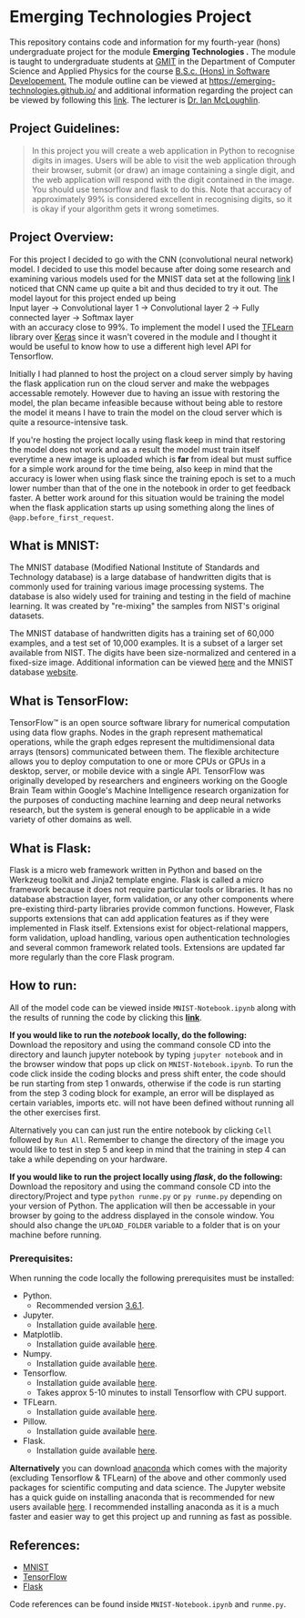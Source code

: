 # Emerging Technologies Project
This repository contains code and information for my fourth-year (hons) undergraduate project for the module **Emerging Technologies .**
The module is taught to undergraduate students at [GMIT](http://www.gmit.ie/) in the Department of Computer Science and Applied Physics for the course [B.S.c. (Hons) in Software Developement.](https://www.gmit.ie/software-development/bachelor-science-honours-software-development) The module outline can be viewed at https://emerging-technologies.github.io/ and additional information regarding the project can be viewed by following this [link](https://emerging-technologies.github.io/problems/project.html). The lecturer is  [Dr. Ian McLoughlin](https://ianmcloughlin.github.io/).

## Project Guidelines:
> In this project you will create a web application in Python to recognise digits in images. Users will be able to visit the web application through their browser, submit (or draw) an image containing a single digit, and the web application will respond with the digit contained in the image. You should use tensorflow and flask to do this. Note that accuracy of approximately 99% is considered excellent in recognising digits, so it is okay if your algorithm gets it wrong sometimes.

## Project Overview:
For this project I decided to go with the CNN (convolutional neural network) model. I decided to use this model because after doing some research and examining various models used for the MNIST data set at the following [link](https://rodrigob.github.io/are_we_there_yet/build/classification_datasets_results) I noticed that CNN came up quite a bit and thus decided to try it out. The model layout for this project ended up being  
Input layer -> Convolutional layer 1 -> Convolutional layer 2 -> Fully connected layer -> Softmax layer  
with an accuracy close to 99%. To implement the model I used the [TFLearn](http://tflearn.org/) library over [Keras](https://keras.io/) since it wasn't covered in the module and I thought it would be useful to know how to use a different high level API for Tensorflow.

Initially I had planned to host the project on a cloud server simply by having the flask application run on the cloud server and make the webpages accessable remotely. However due to having an issue with restoring the model, the plan became infeasible because without being able to restore the model it means I have to train the model on the cloud server which is quite a resource-intensive task.

If you're hosting the project locally using flask keep in mind that restoring the model does not work and as a result the model must train itself everytime a new image is uploaded which is **far** from ideal but must suffice for a simple work around for the time being, also keep in mind that the accuracy is lower when using flask since the training epoch is set to a much lower number than that of the one in the notebook in order to get feedback faster. A better work around for this situation would be training the model when the flask application starts up using something along the lines of `@app.before_first_request`.

## What is MNIST:
The MNIST database (Modified National Institute of Standards and Technology database) is a large database of handwritten digits that is commonly used for training various image processing systems. The database is also widely used for training and testing in the field of machine learning. It was created by "re-mixing" the samples from NIST's original datasets.  

The MNIST database of handwritten digits has a training set of 60,000 examples, and a test set of 10,000 examples. It is a subset of a larger set available from NIST. The digits have been size-normalized and centered in a fixed-size image. Additional information can be viewed [here](https://en.wikipedia.org/wiki/MNIST_database) and the MNIST database [website](http://yann.lecun.com/exdb/mnist/).

## What is TensorFlow: 
TensorFlow™ is an open source software library for numerical computation using data flow graphs. Nodes in the graph represent mathematical operations, while the graph edges represent the multidimensional data arrays (tensors) communicated between them. The flexible architecture allows you to deploy computation to one or more CPUs or GPUs in a desktop, server, or mobile device with a single API. TensorFlow was originally developed by researchers and engineers working on the Google Brain Team within Google's Machine Intelligence research organization for the purposes of conducting machine learning and deep neural networks research, but the system is general enough to be applicable in a wide variety of other domains as well.

## What is Flask:  
Flask is a micro web framework written in Python and based on the Werkzeug toolkit and Jinja2 template engine. Flask is called a micro framework because it does not require particular tools or libraries. It has no database abstraction layer, form validation, or any other components where pre-existing third-party libraries provide common functions. However, Flask supports extensions that can add application features as if they were implemented in Flask itself. Extensions exist for object-relational mappers, form validation, upload handling, various open authentication technologies and several common framework related tools. Extensions are updated far more regularly than the core Flask program.

## How to run:
All of the model code can be viewed inside `MNIST-Notebook.ipynb` along with the results of running the code by clicking this **[link](https://github.com/RicardsGraudins/Emerging-Technologies-Project/blob/master/MNIST-Notebook.ipynb)**.

**If you would like to run the *notebook* locally, do the following:**  
Download the repository and using the command console CD into the directory and launch jupyter notebook by typing `jupyter notebook` and in the browser window that pops up click on `MNIST-Notebook.ipynb`. To run the code click inside the coding blocks and press shift enter, the code should be run starting from step 1 onwards, otherwise if the code is run starting from the step 3 coding block for example, an error will be displayed as certain variables, imports etc. will not have been defined without running all the other exercises first.

Alternatively you can can just run the entire notebook by clicking `Cell` followed by `Run All`. Remember to change the directory of the image you would like to test in step 5 and keep in mind that the training in step 4 can take a while depending on your hardware.

**If you would like to run the project locally using *flask*, do the following:**  
Download the repository and using the command console CD into the directory/Project and type `python runme.py` or `py runme.py` depending on your version of Python. The application will then be accessable in your browser by going to the address displayed in the console window. You should also change the `UPLOAD_FOLDER` variable to a folder that is on your machine before running.

### Prerequisites:
When running the code locally the following prerequisites must be installed:  
* Python.  
  - Recommended version [3.6.1](https://www.python.org/downloads/release/python-361/).
* Jupyter.  
  - Installation guide available [here](http://jupyter.readthedocs.io/en/latest/install.html).
* Matplotlib.  
  - Installation guide available [here](https://matplotlib.org/downloads.html).
* Numpy.  
  - Installation guide available [here](http://www.numpy.org/).
* Tensorflow.
  - Installation guide available [here](https://www.tensorflow.org/install/).
  - Takes approx 5-10 minutes to install Tensorflow with CPU support.
* TFLearn.
  - Installation guide available [here](http://tflearn.org/installation/).
* Pillow.
  - Installation guide available [here](http://pillow.readthedocs.io/en/3.4.x/installation.html).
* Flask.
  - Installation guide available [here](http://flask.pocoo.org/docs/0.12/installation/).
  
**Alternatively** you can download [anaconda](https://anaconda.org/anaconda/python) which comes with the majority (excluding Tensorflow & TFLearn) of the above and other commonly used packages for scientific computing and data science. The Jupyter website has a quick guide on installing anaconda that is recommended for new users available [here](http://jupyter.readthedocs.io/en/latest/install.html). I recommended installing anaconda as it is a much faster and easier way to get this project up and running as fast as possible.

## References:
* [MNIST](https://en.wikipedia.org/wiki/MNIST_database)  
* [TensorFlow](https://www.tensorflow.org/)  
* [Flask](http://flask.pocoo.org/docs/0.12/)  

Code references can be found inside `MNIST-Notebook.ipynb` and `runme.py`.
